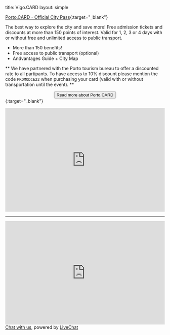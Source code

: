 title: Vigo.CARD
layout: simple

[Porto.CARD - Official City Pass](https://visitporto.travel/pt-PT/porto-card-landing-page#/){:target="_blank"}

The best way to explore the city and save more! Free admission tickets and discounts at more than 150 points of interest. Valid for 1, 2, 3 or 4 days with or without free and unlimited access to public transport.

* More than 150 benefits!
* Free access to public transport (optional)
* Andvantages Guide + City Map

** We have partnered with the Porto tourism bureau to offer a discounted rate to all partipants. To have access to 10% discount please mention the code ```PROMODCE22``` when purchasing your card (valid with or without transportation until the event). **
[<center><button class="btn">Read more about Porto.CARD</button></center>](/static/docs/porto-card.pdf){:target="_blank"}

<div style="position:relative;padding-top:max(60%,326px);height:0;width:100%"><iframe allow="clipboard-write" sandbox="allow-top-navigation allow-top-navigation-by-user-activation allow-downloads allow-scripts allow-same-origin allow-popups allow-modals allow-popups-to-escape-sandbox" allowfullscreen="true" style="position:absolute;border:none;width:100%;height:100%;left:0;right:0;top:0;bottom:0;" src="https://e.issuu.com/embed.html?d=portocard__2013_en&hideIssuuLogo=true&pageLayout=singlePage&u=visitporto"></iframe></div>

<hr/>

<div style="position:relative;padding-top:max(60%,326px);height:0;width:100%"><iframe allow="clipboard-write" sandbox="allow-top-navigation allow-top-navigation-by-user-activation allow-downloads allow-scripts allow-same-origin allow-popups allow-modals allow-popups-to-escape-sandbox" allowfullscreen="true" style="position:absolute;border:none;width:100%;height:100%;left:0;right:0;top:0;bottom:0;" src="https://e.issuu.com/embed.html?d=visitporto_portocitybreak_en_digita&hideIssuuLogo=true&pageLayout=singlePage&u=visitporto"></iframe></div>

<script type="text/javascript">
window.__lc = window.__lc || {};
window.__lc.license = 3466382;
(function() {
  var lc = document.createElement('script'); lc.type = 'text/javascript'; lc.async = true;
  lc.src = ('https:' == document.location.protocol ? 'https://' : 'http://') + 'cdn.livechatinc.com/tracking.js';
  var s = document.getElementsByTagName('script')[0]; s.parentNode.insertBefore(lc, s);
})();
</script>

<noscript>
<a href=https://www.livechatinc.com/chat-with/3466382/ rel="nofollow">Chat with us</a>,
powered by <a href=https://www.livechatinc.com/?welcome rel="noopener nofollow" target="_blank">LiveChat</a>
</noscript>